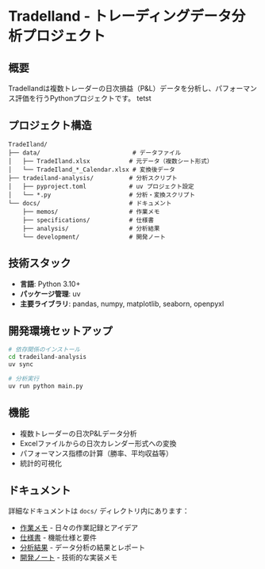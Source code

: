 # TradeIland - トレーディングデータ分析プロジェクト

## 概要

TradeIlandは複数トレーダーの日次損益（P&L）データを分析し、パフォーマンス評価を行うPythonプロジェクトです。
tetst
## プロジェクト構造

```
TradeIland/
├── data/                          # データファイル
│   ├── TradeIland.xlsx           # 元データ（複数シート形式）
│   └── TradeIland_*_Calendar.xlsx # 変換後データ
├── tradeiland-analysis/          # 分析スクリプト
│   ├── pyproject.toml            # uv プロジェクト設定
│   └── *.py                      # 分析・変換スクリプト
└── docs/                         # ドキュメント
    ├── memos/                    # 作業メモ
    ├── specifications/           # 仕様書
    ├── analysis/                 # 分析結果
    └── development/              # 開発ノート
```

## 技術スタック

- **言語**: Python 3.10+
- **パッケージ管理**: uv
- **主要ライブラリ**: pandas, numpy, matplotlib, seaborn, openpyxl

## 開発環境セットアップ

```bash
# 依存関係のインストール
cd tradeiland-analysis
uv sync

# 分析実行
uv run python main.py
```

## 機能

- 複数トレーダーの日次P&Lデータ分析
- Excelファイルからの日次カレンダー形式への変換
- パフォーマンス指標の計算（勝率、平均収益等）
- 統計的可視化

## ドキュメント

詳細なドキュメントは `docs/` ディレクトリ内にあります：

- [作業メモ](docs/memos/) - 日々の作業記録とアイデア
- [仕様書](docs/specifications/) - 機能仕様と要件
- [分析結果](docs/analysis/) - データ分析の結果とレポート
- [開発ノート](docs/development/) - 技術的な実装メモ
